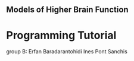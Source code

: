 ## Models of Higher Brain Function
# Programming Tutorial
group B: 
Erfan Baradarantohidi
Ines Pont Sanchis
